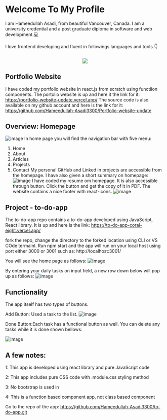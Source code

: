   #### <h1>Welcome To My Profile</h1>
  I am Hameedullah Asadi, from beautiful Vancouver, Canada. I am a university credential and a post graduate diploma
  in software and web development.:computer:
  
  I love frontend developing and fluent in followings languages and tools.:point_down:
  <h3 align="center">
  <a href="https://skillicons.dev">
    <img src="https://skillicons.dev/icons?i=html,css,bootstrap,javascript,react,git,github,cs,dotnet,visualstudio,mysql" />
  </a>

## Portfolio Website
I have coded my portfolio website in react.js from scratch using functiion components.
The portolio website is up and here it the link for it: https://portfolio-website-update.vercel.app/
The source code is also available on my github account and here is the link for it: https://github.com/Hameedullah-Asadi3300/Portfolio-website-update
## Overview: Homepage
![image](https://github.com/Hameedullah-Asadi3300/Hameedullah-Asadi3300/assets/123219655/913442cb-5615-4648-a052-91ddac9ff32e)
In home page you will find the navigation bar with five menu:
  1. Home
  2. About
  3. Articles
  4. Projects
  5. Contact
My personal GitHub and Linked in projects are accessible from the homepage.
I have also given a short summary on homepage:
![image](https://github.com/Hameedullah-Asadi3300/Hameedullah-Asadi3300/assets/123219655/3af0c4ce-a3d1-40a3-8d8a-a517720411f2)
I have coded my resume om homepage. It is also accessible through button. Click the button and get the copy of it in PDF.
The website contains a nice footer with react-icons.
![image](https://github.com/Hameedullah-Asadi3300/Hameedullah-Asadi3300/assets/123219655/02c17826-3339-4c75-8d29-772610cf09f4)





## Project - to-do-app
The to-do-app repo contains a to-do-app developed using JavaScript, React library. It is up and here is the link: https://to-do-app-coral-eight.vercel.app/

fork the repo, change the directory to the forked location using CLI or VS COde termainl. Run npm start
and the app will run on your local host using port either 3000 or 3001 such as: http://localhost:3001/

You will see the home page as follows:
![image](https://github.com/Hameedullah-Asadi3300/to-do-app/assets/123219655/dd1a1f9f-6969-4f35-9e4b-c14f677c6feb)

By entering your daily tasks on input field, a new row down below will pop up as follows:
![image](https://github.com/Hameedullah-Asadi3300/to-do-app/assets/123219655/429c04e2-aa84-4338-b85b-db90461582d0)

## Functionality
The app itself has two types of buttons.

Add Button:
Used a task to the list.
![image](https://github.com/Hameedullah-Asadi3300/to-do-app/assets/123219655/ccd03c89-6f28-4a35-bc8f-55375d5b52f9)


Done Button:Each task has a functional button as well. You can delete any tasks while it is done shown bellows:

![image](https://github.com/Hameedullah-Asadi3300/to-do-app/assets/123219655/c44d2ba8-6514-4f06-b6bf-676987d15403)

## A few notes:

1: This app is developed using react library and pure JavaScript code

2: This app includes pure CSS code with .module.css styling method

3: No bootstrap is used in

4: This is a function based component app, not class based component

Go to the repo of the app: https://github.com/Hameedullah-Asadi3300/to-do-app.git
